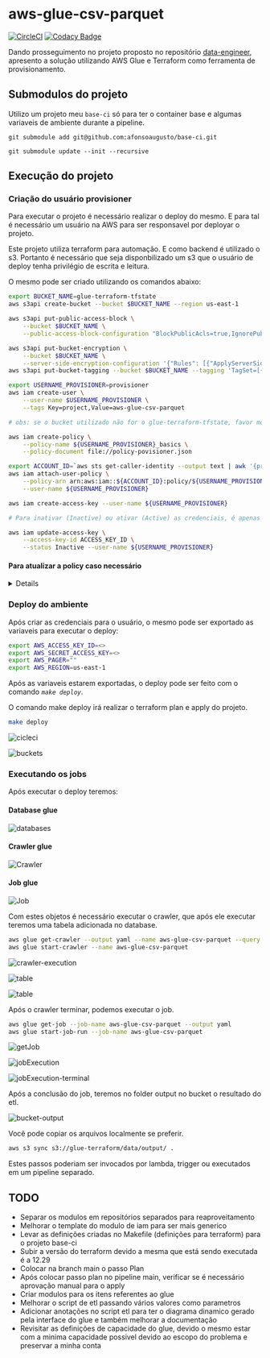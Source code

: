 # aws-glue-csv-parquet

[![CircleCI](https://circleci.com/gh/afonsoaugusto/aws-glue-csv-parquet.svg?style=svg)](https://circleci.com/gh/afonsoaugusto/aws-glue-csv-parquet)
[![Codacy Badge](https://app.codacy.com/project/badge/Grade/748cce6608224bfa87bf7d1e0ffc1caf)](https://www.codacy.com/gh/afonsoaugusto/aws-glue-csv-parquet/dashboard?utm_source=github.com&amp;utm_medium=referral&amp;utm_content=afonsoaugusto/aws-glue-csv-parquet&amp;utm_campaign=Badge_Grade)

Dando prosseguimento no projeto proposto no repositório [data-engineer](https://github.com/afonsoaugusto/data-engineer), apresento a solução utilizando AWS Glue e Terraform como ferramenta de provisionamento.

## Submodulos do projeto

Utilizo um projeto meu `base-ci` só para ter o container base e algumas variaveis de ambiente durante a pipeline.

`git submodule add git@github.com:afonsoaugusto/base-ci.git`

`git submodule update --init --recursive`

## Execução do projeto

### Criação do usuário provisioner

Para executar o projeto é necessário realizar o deploy do mesmo.
E para tal é necessário um usuário na AWS para ser responsavel por deployar o projeto.

Este projeto utiliza terraform para automação. E como backend é utilizado o s3.
Portanto é necessário que seja disponbilizado um s3 que o usuário de deploy tenha privilégio de escrita e leitura.

O mesmo pode ser criado utilizando os comandos abaixo:

```sh
export BUCKET_NAME=glue-terraform-tfstate
aws s3api create-bucket --bucket $BUCKET_NAME --region us-east-1

aws s3api put-public-access-block \
    --bucket $BUCKET_NAME \
    --public-access-block-configuration "BlockPublicAcls=true,IgnorePublicAcls=true,BlockPublicPolicy=true,RestrictPublicBuckets=true"

aws s3api put-bucket-encryption \
    --bucket $BUCKET_NAME \
    --server-side-encryption-configuration '{"Rules": [{"ApplyServerSideEncryptionByDefault": {"SSEAlgorithm": "AES256"}}]}'
aws s3api put-bucket-tagging --bucket $BUCKET_NAME --tagging 'TagSet=[{Key=project,Value=aws-glue-csv-parquet}]'

export USERNAME_PROVISIONER=provisioner
aws iam create-user \
    --user-name $USERNAME_PROVISIONER \
    --tags Key=project,Value=aws-glue-csv-parquet

# obs: se o bucket utilizado não for o glue-terraform-tfstate, favor modificar no arquivo policy-provisioner.json e no vars.env

aws iam create-policy \
    --policy-name ${USERNAME_PROVISIONER}_basics \
    --policy-document file://policy-povisioner.json

export ACCOUNT_ID=`aws sts get-caller-identity --output text | awk '{print $1}'`
aws iam attach-user-policy \
    --policy-arn arn:aws:iam::${ACCOUNT_ID}:policy/${USERNAME_PROVISIONER}_basics \
    --user-name ${USERNAME_PROVISIONER}

aws iam create-access-key --user-name ${USERNAME_PROVISIONER}

# Para inativar (Inactive) ou ativar (Active) as credenciais, é apenas executar:

aws iam update-access-key \
    --access-key-id ACCESS_KEY_ID \
    --status Inactive --user-name ${USERNAME_PROVISIONER}
```

#### Para atualizar a policy caso necessário

<details>

```bash
export USERNAME_PROVISIONER=provisioner
export ACCOUNT_ID=`aws sts get-caller-identity --output text | awk '{print $1}'`
aws iam create-policy-version \
    --policy-arn arn:aws:iam::${ACCOUNT_ID}:policy/${USERNAME_PROVISIONER}_basics \
    --policy-document file://policy-povisioner.json \
    --set-as-default

aws iam list-policy-versions \
    --policy-arn arn:aws:iam::${ACCOUNT_ID}:policy/${USERNAME_PROVISIONER}_basics

aws iam delete-policy-version \
    --policy-arn arn:aws:iam::${ACCOUNT_ID}:policy/${USERNAME_PROVISIONER}_basics \
    --version-id v4
```
</details>

### Deploy do ambiente

Após criar as credenciais para o usuário, o mesmo pode ser exportado as variaveis para executar o deploy:

```sh
export AWS_ACCESS_KEY_ID=<>
export AWS_SECRET_ACCESS_KEY=<>
export AWS_PAGER=""
export AWS_REGION=us-east-1
```

Após as variaveis estarem exportadas, o deploy pode ser feito com o comando *`make deploy`*.

O comando make deploy irá realizar o terraform plan e apply do projeto.

```sh
make deploy
```

![cicleci](img/circle-ci-deploy.png)

![buckets](img/buckets-s3.png)

### Executando os jobs

Após executar o deploy teremos:

#### Database glue

![databases](img/databases.png)

#### Crawler glue

![Crawler](img/Crawler.png)

#### Job glue

![Job](img/Job.png)

Com estes objetos é necessário executar o crawler, que após ele executar teremos uma tabela adicionada no database.

```bash
aws glue get-crawler --output yaml --name aws-glue-csv-parquet --query 'Crawler.[Name, State]'
aws glue start-crawler --name aws-glue-csv-parquet
```

![crawler-execution](img/crawler-execution.png)

![table](img/table.png)

![table](img/table-2.png)

Após o crawler terminar, podemos executar o job.

```bash
aws glue get-job --job-name aws-glue-csv-parquet --output yaml
aws glue start-job-run --job-name aws-glue-csv-parquet
```

![getJob](img/getJob.png)

![jobExecution](img/jobExecution.png)

![jobExecution-terminal](img/jobExecution-terminal.png)

Após a conclusão do job, teremos no folder output no bucket o resultado do etl.

![bucket-output](img/bucket-output.png)

Você pode copiar os arquivos localmente se preferir.

```bash
aws s3 sync s3://glue-terraform/data/output/ .
```

Estes passos poderiam ser invocados por lambda, trigger ou executados em um pipeline separado.

## TODO

* Separar os modulos em repositórios separados para reaproveitamento
* Melhorar o template do modulo de iam para ser mais generico
* Levar as definições criadas no Makefile (definições para terraform) para o projeto base-ci
* Subir a versão do terraform devido a mesma que está sendo executada é a 12.29
* Colocar na branch main o passo Plan
* Após colocar passo plan no pipeline main, verificar se é necessário aprovação manual para o apply
* Criar modulos para os itens referentes ao glue
* Melhorar o script de etl passando vários valores como parametros
* Adicionar anotações no script etl para ter o diagrama dinamico gerado pela interface do glue e também melhorar a documentação
* Revisitar as definições de capacidade do glue, devido o mesmo estar com a minima capacidade possivel devido ao escopo do problema e preservar a minha conta

